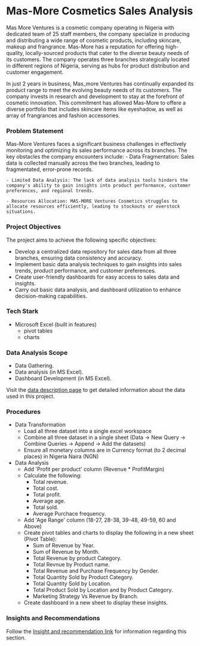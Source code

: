 # Mas-More Cosmetics Sales Analysis
Mas More Ventures is a cosmetic company operating in Nigeria with dedicated team of 25 staff members, the company specialize in producing and distributing a wide range of cosmetic products, including skincare, makeup and frangrance. Mas-More has a reputation for offering high-quality, locally-sourced products that cater to the diverse beauty needs of its customers. The company operates three branches strategically located in different regions of Nigeria, serving as hubs for product distribution and customer engagement.

In just 2 years in business, Mas_more Ventures has continually expanded its product range to meet the evolving beauty needs of its customers. The company invests in research and development to stay at the forefront of cosmetic innovation. This commitment has allowed Mas-More to offere a diverse portfolio that includes skincare items like eyeshadow, as well as array of frangrances and fashion accessories.

### Problem Statement
Mas-More Ventures faces a significant business challenges in effectively monitoring and optimizing its sales performance across its branches. The key obstacles the company encounters include:
    - Data Fragmentation: Sales data is collected manually across the two branches, leading to fragmentated, error-prone records.

    - Limited Data Analysis: The lack of data analysis tools hinders the company's ability to gain insights into product performance, customer preferences, and regional trends.

    - Resources Allocation: MAS-MORE Ventures Cosmetics struggles to allocate resources efficiently, leading to stockouts or overstock situations.

### Project Objectives
The project aims to achieve the following specific objectives:
- Develop a centralized data repository for sales data from all three branches, ensuring data consistency and accuracy.
- Implement basic data analysis techniques to gain insights into sales trends, product performance, and customer preferences.
- Create user-friendly dashboards for easy access to sales data and insights.
- Carry out basic data analysis, and dashboard utilization to enhance decision-making capabilities.

### Tech Stark
- Microsoft Excel (built in features)
    - pivot tables 
    - charts

### Data Analysis Scope
- Data Gathering. 
- Data analysis (in MS Excel).
- Dashboard Development (in MS Excel).

Visit the [data description page](data_description.md) to get detailed information about the data used in this project.

### Procedures
- Data Transformation
    - Load all three dataset into a single excel workspace 
    - Combine all three dataset in a single sheet (Data -> New Query -> Combine Queries -> Append -> Add the datasets)
    - Ensure all monetary columns are in Currency format (to 2 decimal places) in Nigeria Naira (NGN)
- Data Analysis
    - Add 'Profit per product' column (Revenue * ProfitMargin)
    - Calculate the following:
        - Total revenue.
        - Total cost.
        - Total profit.
        - Average age.
        - Total sold.
        - Average Purchace frequency.
    - Add 'Age Range' column (18-27, 28-38, 39-48, 49-59, 60 and Above)
    - Create pivot tables and charts to display the following in a new sheet (Pivot Table):
        - Sum of Revenue by Year.
        - Sum of Revenue by Month.
        - Total Revenue by product Category.
        - Total Revnue by Product name.
        - Total Revenue and Purchase Frequency by Gender.
        - Total Quantity Sold by Product Category.
        - Total Quantity Sold by Location.
        - Total Product Sold by Location and by Product Category.
        - Marketing Strategy Vs Revenue by Branch.
    - Create dashboard in a new sheet to display these insights.

### Insights and Recommendations
Follow the [Insight and recommendation link](insights_and_recommendations) for information regarding this section.


